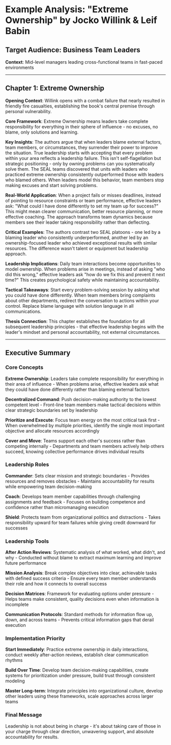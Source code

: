 # Example Analysis: "Extreme Ownership" by Jocko Willink & Leif Babin

## Target Audience: Business Team Leaders
**Context**: Mid-level managers leading cross-functional teams in fast-paced environments

---

## Chapter 1: Extreme Ownership

**Opening Context**: Willink opens with a combat failure that nearly resulted in friendly fire casualties, establishing the book's central premise through personal vulnerability.

**Core Framework**: Extreme Ownership means leaders take complete responsibility for everything in their sphere of influence - no excuses, no blame, only solutions and learning.

**Key Insights**: The authors argue that when leaders blame external factors, team members, or circumstances, they surrender their power to improve the situation. True leadership starts with accepting that every problem within your area reflects a leadership failure. This isn't self-flagellation but strategic positioning - only by owning problems can you systematically solve them. The SEAL teams discovered that units with leaders who practiced extreme ownership consistently outperformed those with leaders who blamed others. When leaders model this behavior, team members stop making excuses and start solving problems.

**Real-World Application**: When a project fails or misses deadlines, instead of pointing to resource constraints or team performance, effective leaders ask: "What could I have done differently to set my team up for success?" This might mean clearer communication, better resource planning, or more effective coaching. The approach transforms team dynamics because members see their leader taking responsibility rather than deflecting.

**Critical Examples**: The authors contrast two SEAL platoons - one led by a blaming leader who consistently underperformed, another led by an ownership-focused leader who achieved exceptional results with similar resources. The difference wasn't talent or equipment but leadership approach.

**Leadership Implications**: Daily team interactions become opportunities to model ownership. When problems arise in meetings, instead of asking "who did this wrong," effective leaders ask "how do we fix this and prevent it next time?" This creates psychological safety while maintaining accountability.

**Tactical Takeaways**: Start every problem-solving session by asking what you could have done differently. When team members bring complaints about other departments, redirect the conversation to actions within your control. Replace blame language with solution language in all communications.

**Thesis Connection**: This chapter establishes the foundation for all subsequent leadership principles - that effective leadership begins with the leader's mindset and personal accountability, not external circumstances.

---

## Executive Summary

### Core Concepts

**Extreme Ownership**: Leaders take complete responsibility for everything in their area of influence - When problems arise, effective leaders ask what they could have done differently rather than blaming external factors

**Decentralized Command**: Push decision-making authority to the lowest competent level - Front-line team members make tactical decisions within clear strategic boundaries set by leadership

**Prioritize and Execute**: Focus team energy on the most critical task first - When overwhelmed by multiple priorities, identify the single most important objective and allocate resources accordingly

**Cover and Move**: Teams support each other's success rather than competing internally - Departments and team members actively help others succeed, knowing collective performance drives individual results

### Leadership Roles

**Commander**: Sets clear mission and strategic boundaries - Provides resources and removes obstacles - Maintains accountability for results while empowering team decision-making

**Coach**: Develops team member capabilities through challenging assignments and feedback - Focuses on building competence and confidence rather than micromanaging execution

**Shield**: Protects team from organizational politics and distractions - Takes responsibility upward for team failures while giving credit downward for successes

### Leadership Tools

**After Action Reviews**: Systematic analysis of what worked, what didn't, and why - Conducted without blame to extract maximum learning and improve future performance

**Mission Analysis**: Break complex objectives into clear, achievable tasks with defined success criteria - Ensure every team member understands their role and how it connects to overall success

**Decision Matrices**: Framework for evaluating options under pressure - Helps teams make consistent, quality decisions even when information is incomplete

**Communication Protocols**: Standard methods for information flow up, down, and across teams - Prevents critical information gaps that derail execution

### Implementation Priority

**Start Immediately**: Practice extreme ownership in daily interactions, conduct weekly after-action reviews, establish clear communication rhythms

**Build Over Time**: Develop team decision-making capabilities, create systems for prioritization under pressure, build trust through consistent modeling

**Master Long-term**: Integrate principles into organizational culture, develop other leaders using these frameworks, scale approaches across larger teams

### Final Message

Leadership is not about being in charge - it's about taking care of those in your charge through clear direction, unwavering support, and absolute accountability for results.